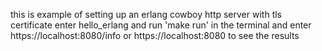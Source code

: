 this is example of setting up an erlang cowboy http server with tls certificate 
enter hello_erlang and run 'make run' in the terminal and enter https://localhost:8080/info or https://localhost:8080 to see the results